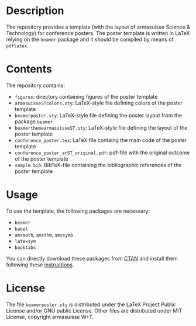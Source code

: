 # Description 
The repository provides a template (with the layout of armasuisse Science & Technology) for conference posters. 
The poster template is written in LaTeX relying on the <code>beamer</code> package and it should be compiled by means of <code>pdflatex</code>.

# Contents
The repository contains:
- <code>figures</code>: directory containing figures of the poster template
- <code>armasuisseSTcolors.sty</code>: LaTeX-style file defining colors of the poster template
- <code>beamerposter.sty</code>: LaTeX-style file defining the poster layout from the package <code>beamer</code>
- <code>beamerthemearmasuisseST.sty</code>: LaTeX-style file defining the layout of the poster template
- <code>conference_poster.tex</code>: LaTeX file containg the main code of the poster template
- <code>conference_poster_arST_original.pdf</code>: pdf-file with the original outcome of the poster template
- <code>sample.bib</code>: BibTeX-file containing the bibliographic references of the poster template

# Usage
To use the template, the following packages are necessary: 
- <code>beamer</code>
- <code>babel</code>
- <code>amsmath</code>, <code>amsthm</code>, <code>amssymb</code>
- <code>latexsym</code>
- <code>booktabs</code>

You can directly download these packages from <a href="https://www.ctan.org/pkg" title="CTAN">CTAN</a> and install them following these <a href="https://en.wikibooks.org/wiki/LaTeX/Installing_Extra_Packages" title="instructions">instructions</a>.

# License
The file <code>beamerposter.sty</code> is distributed under the LaTeX Project Public License and/or GNU public License.
Other files are distributed under MIT License, copyright armasuisse W+T.
